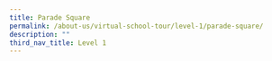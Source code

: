 ```yaml
---
title: Parade Square
permalink: /about-us/virtual-school-tour/level-1/parade-square/
description: ""
third_nav_title: Level 1
---
```

